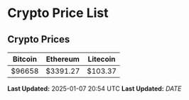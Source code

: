 # Crypto Price List

## Crypto Prices
| Bitcoin | Ethereum | Litecoin |
| ------- | -------- | -------- |
| $96658 | $3391.27 | $103.37 |
**Last Updated:** 2025-01-07 20:54 UTC
**Last Updated:** $DATE$
